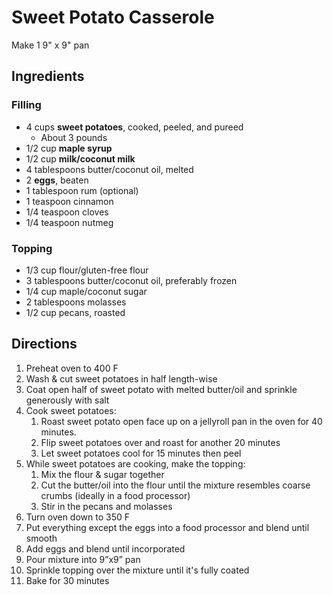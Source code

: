 # Sweet Potato Casserole

Make 1 9" x 9" pan

## Ingredients

### Filling

- 4 cups **sweet potatoes**, cooked, peeled, and pureed
    - About 3 pounds
- 1/2 cup **maple syrup**
- 1/2 cup **milk/coconut milk**
- 4 tablespoons butter/coconut oil, melted
- 2 **eggs**, beaten
- 1 tablespoon rum (optional)
- 1 teaspoon cinnamon
- 1/4 teaspoon cloves
- 1/4 teaspoon nutmeg

### Topping

- 1/3 cup flour/gluten-free flour
- 3 tablespoons butter/coconut oil, preferably frozen
- 1/4 cup maple/coconut sugar
- 2 tablespoons molasses
- 1/2 cup pecans, roasted

## Directions

1. Preheat oven to 400 F
1. Wash & cut sweet potatoes in half length-wise
1. Coat open half of sweet potato with melted butter/oil and sprinkle generously with salt
1. Cook sweet potatoes:
    1. Roast sweet potato open face up on a jellyroll pan in the oven for 40 minutes.
    1. Flip sweet potatoes over and roast for another 20 minutes
    1. Let sweet potatoes cool for 15 minutes then peel
1. While sweet potatoes are cooking, make the topping:
    1. Mix the flour & sugar together
    1. Cut the butter/oil into the flour until the mixture resembles coarse crumbs (ideally in a food processor)
    1. Stir in the pecans and molasses
1. Turn oven down to 350 F
1. Put everything except the eggs into a food processor and blend until smooth
1. Add eggs and blend until incorporated
1. Pour mixture into 9”x9” pan
1. Sprinkle topping over the mixture until it's fully coated
1. Bake for 30 minutes
